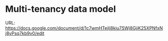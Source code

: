# Multi-tenancy data model

URL: https://docs.google.com/document/d/1c7wmHTejli8kiu7SWj8GjiK25XPNfxNj8yPsq7kb9v0/edit

